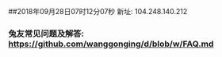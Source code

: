 ##2018年09月28日07时12分07秒 新址: 104.248.140.212
### 兔友常见问题及解答: https://github.com/wanggonging/d/blob/w/FAQ.md
